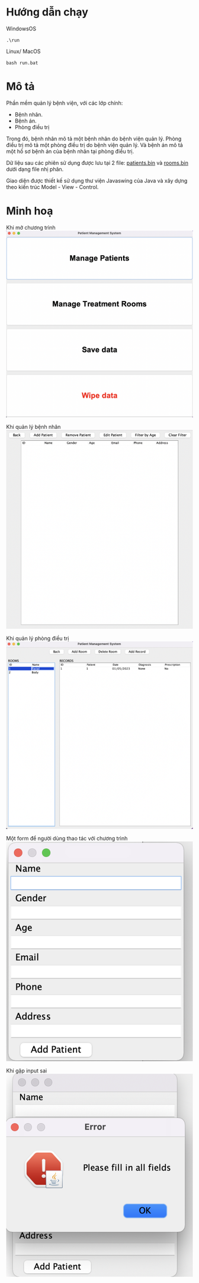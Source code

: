 # Hướng dẫn chạy

WindowsOS

```
.\run
```

Linux/ MacOS

```
bash run.bat
```

# Mô tả

Phần mềm quản lý bệnh viện, với các lớp chính:

* Bệnh nhân.
* Bệnh án.
* Phòng điều trị

Trong đó, bệnh nhân mô tả một bệnh nhân do bệnh viện quản lý. Phòng điều trị mô tả một phòng điều trị do bệnh viện quản lý. Và bệnh án mô tả một hồ sơ bệnh án của bệnh nhân tại phòng điều trị.

Dữ liệu sau các phiên sử dụng được lưu tại 2 file: [patients.bin](./data/patients.bin) và [rooms.bin](./data/rooms.bin) dưới dạng file nhị phân.

Giao diện được thiết kế sử dụng thư viện Javaswing của Java và xây dựng theo kiến trúc Model - View - Control.

# Minh hoạ

Khi mở chương trình
![Minh hoạ khi mở chương trình](./images/init.png)

Khi quản lý bệnh nhân
![Minh hoạ bệnh nhân](./images/patient.png)

Khi quản lý phòng điều trị
![Minh hoạ phòng điều trị](./images/rooms.png)

Một form để người dùng thao tác với chương trình
![Minh hoạ form](./images/form.png)

Khi gặp input sai
![Minh hoạ khi gặp input sai](./images/error_handle.png)

